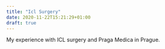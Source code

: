 ```yaml
---
title: "Icl Surgery"
date: 2020-11-22T15:21:29+01:00
draft: true
---
```


My experience with ICL surgery and Praga Medica in Prague.